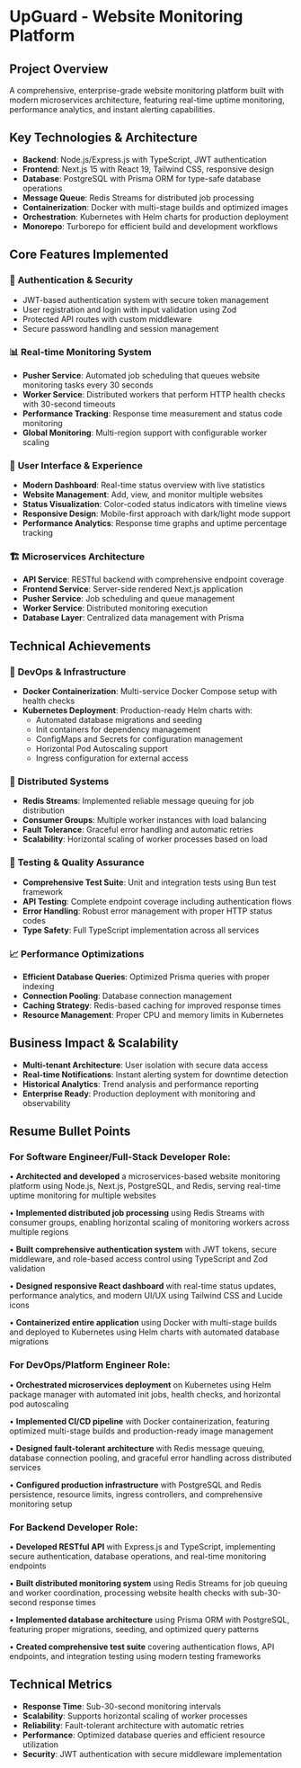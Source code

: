 # UpGuard - Website Monitoring Platform

## Project Overview
A comprehensive, enterprise-grade website monitoring platform built with modern microservices architecture, featuring real-time uptime monitoring, performance analytics, and instant alerting capabilities.

## Key Technologies & Architecture
- **Backend**: Node.js/Express.js with TypeScript, JWT authentication
- **Frontend**: Next.js 15 with React 19, Tailwind CSS, responsive design
- **Database**: PostgreSQL with Prisma ORM for type-safe database operations
- **Message Queue**: Redis Streams for distributed job processing
- **Containerization**: Docker with multi-stage builds and optimized images
- **Orchestration**: Kubernetes with Helm charts for production deployment
- **Monorepo**: Turborepo for efficient build and development workflows

## Core Features Implemented

### 🔐 **Authentication & Security**
- JWT-based authentication system with secure token management
- User registration and login with input validation using Zod
- Protected API routes with custom middleware
- Secure password handling and session management

### 📊 **Real-time Monitoring System**
- **Pusher Service**: Automated job scheduling that queues website monitoring tasks every 30 seconds
- **Worker Service**: Distributed workers that perform HTTP health checks with 30-second timeouts
- **Performance Tracking**: Response time measurement and status code monitoring
- **Global Monitoring**: Multi-region support with configurable worker scaling

### 🎯 **User Interface & Experience**
- **Modern Dashboard**: Real-time status overview with live statistics
- **Website Management**: Add, view, and monitor multiple websites
- **Status Visualization**: Color-coded status indicators with timeline views
- **Responsive Design**: Mobile-first approach with dark/light mode support
- **Performance Analytics**: Response time graphs and uptime percentage tracking

### 🏗️ **Microservices Architecture**
- **API Service**: RESTful backend with comprehensive endpoint coverage
- **Frontend Service**: Server-side rendered Next.js application
- **Pusher Service**: Job scheduling and queue management
- **Worker Service**: Distributed monitoring execution
- **Database Layer**: Centralized data management with Prisma

## Technical Achievements

### 🐳 **DevOps & Infrastructure**
- **Docker Containerization**: Multi-service Docker Compose setup with health checks
- **Kubernetes Deployment**: Production-ready Helm charts with:
  - Automated database migrations and seeding
  - Init containers for dependency management
  - ConfigMaps and Secrets for configuration management
  - Horizontal Pod Autoscaling support
  - Ingress configuration for external access

### 🔄 **Distributed Systems**
- **Redis Streams**: Implemented reliable message queuing for job distribution
- **Consumer Groups**: Multiple worker instances with load balancing
- **Fault Tolerance**: Graceful error handling and automatic retries
- **Scalability**: Horizontal scaling of worker processes based on load

### 🧪 **Testing & Quality Assurance**
- **Comprehensive Test Suite**: Unit and integration tests using Bun test framework
- **API Testing**: Complete endpoint coverage including authentication flows
- **Error Handling**: Robust error management with proper HTTP status codes
- **Type Safety**: Full TypeScript implementation across all services

### 📈 **Performance Optimizations**
- **Efficient Database Queries**: Optimized Prisma queries with proper indexing
- **Connection Pooling**: Database connection management
- **Caching Strategy**: Redis-based caching for improved response times
- **Resource Management**: Proper CPU and memory limits in Kubernetes

## Business Impact & Scalability
- **Multi-tenant Architecture**: User isolation with secure data access
- **Real-time Notifications**: Instant alerting system for downtime detection
- **Historical Analytics**: Trend analysis and performance reporting
- **Enterprise Ready**: Production deployment with monitoring and observability

## Resume Bullet Points

### For Software Engineer/Full-Stack Developer Role:
• **Architected and developed** a microservices-based website monitoring platform using Node.js, Next.js, PostgreSQL, and Redis, serving real-time uptime monitoring for multiple websites

• **Implemented distributed job processing** using Redis Streams with consumer groups, enabling horizontal scaling of monitoring workers across multiple regions

• **Built comprehensive authentication system** with JWT tokens, secure middleware, and role-based access control using TypeScript and Zod validation

• **Designed responsive React dashboard** with real-time status updates, performance analytics, and modern UI/UX using Tailwind CSS and Lucide icons

• **Containerized entire application** using Docker with multi-stage builds and deployed to Kubernetes using Helm charts with automated database migrations

### For DevOps/Platform Engineer Role:
• **Orchestrated microservices deployment** on Kubernetes using Helm package manager with automated init jobs, health checks, and horizontal pod autoscaling

• **Implemented CI/CD pipeline** with Docker containerization, featuring optimized multi-stage builds and production-ready image management

• **Designed fault-tolerant architecture** with Redis message queuing, database connection pooling, and graceful error handling across distributed services

• **Configured production infrastructure** with PostgreSQL and Redis persistence, resource limits, ingress controllers, and comprehensive monitoring setup

### For Backend Developer Role:
• **Developed RESTful API** with Express.js and TypeScript, implementing secure authentication, database operations, and real-time monitoring endpoints

• **Built distributed monitoring system** using Redis Streams for job queuing and worker coordination, processing website health checks with sub-30-second response times

• **Implemented database architecture** using Prisma ORM with PostgreSQL, featuring proper migrations, seeding, and optimized query patterns

• **Created comprehensive test suite** covering authentication flows, API endpoints, and integration testing using modern testing frameworks

## Technical Metrics
- **Response Time**: Sub-30-second monitoring intervals
- **Scalability**: Supports horizontal scaling of worker processes
- **Reliability**: Fault-tolerant architecture with automatic retries
- **Performance**: Optimized database queries and efficient resource utilization
- **Security**: JWT authentication with secure middleware implementation